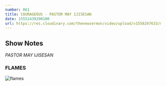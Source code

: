 ```yaml
---
number: 061
title: COURAGEOUS - PASTOR MAY IJISESAN
date: 15552439290100
url: https://res.cloudinary.com/thenewsermon/video/upload/v1558267633/messages/Courageous_-_Pastor_May_Ijisesan.mp3
---
```


## Show Notes
_PASTOR MAY IJISESAN_

### FLAMES

![flames](https://res.cloudinary.com/thenewsermon/image/upload/v1558267531/sermon%20display%20pictures/Courageous_Cover.jpg)